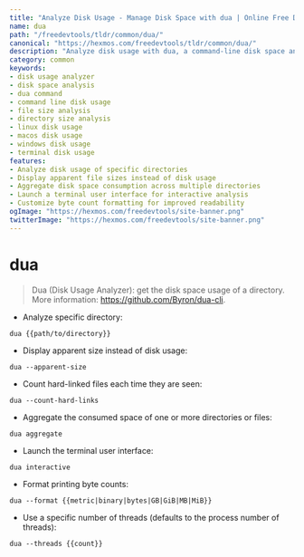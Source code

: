 ```yaml
---
title: "Analyze Disk Usage - Manage Disk Space with dua | Online Free DevTools by Hexmos"
name: dua
path: "/freedevtools/tldr/common/dua/"
canonical: "https://hexmos.com/freedevtools/tldr/common/dua/"
description: "Analyze disk usage with dua, a command-line disk space analyzer. Quickly identify large files and directories to free up disk space. Free online tool, no registration required."
category: common
keywords:
- disk usage analyzer
- disk space analysis
- dua command
- command line disk usage
- file size analysis
- directory size analysis
- linux disk usage
- macos disk usage
- windows disk usage
- terminal disk usage
features:
- Analyze disk usage of specific directories
- Display apparent file sizes instead of disk usage
- Aggregate disk space consumption across multiple directories
- Launch a terminal user interface for interactive analysis
- Customize byte count formatting for improved readability
ogImage: "https://hexmos.com/freedevtools/site-banner.png"
twitterImage: "https://hexmos.com/freedevtools/site-banner.png"
---
```


# dua

> Dua (Disk Usage Analyzer): get the disk space usage of a directory.
> More information: <https://github.com/Byron/dua-cli>.

- Analyze specific directory:

`dua {{path/to/directory}}`

- Display apparent size instead of disk usage:

`dua --apparent-size`

- Count hard-linked files each time they are seen:

`dua --count-hard-links`

- Aggregate the consumed space of one or more directories or files:

`dua aggregate`

- Launch the terminal user interface:

`dua interactive`

- Format printing byte counts:

`dua --format {{metric|binary|bytes|GB|GiB|MB|MiB}}`

- Use a specific number of threads (defaults to the process number of threads):

`dua --threads {{count}}`
